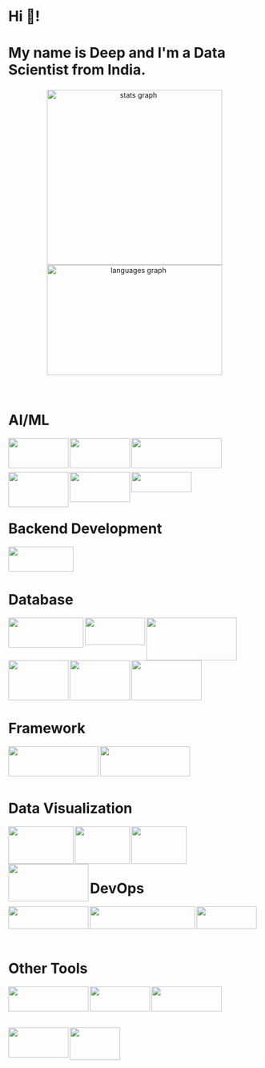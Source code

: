 <h1 align="left">Hi 👋!</h1>
<h1 align="left">My name is Deep and I'm a Data Scientist from India.</h1>


###
<div align="center">
  <img src="https://github-readme-stats.vercel.app/api?username=deepusdadiya&hide_title=false&hide_rank=true&show_icons=false&include_all_commits=false&count_private=false&disable_animations=false&theme=dracula&locale=en&hide_border=false" width="350" alt="stats graph" />
  <img src="https://github-readme-stats.vercel.app/api/top-langs?username=deepusdadiya&locale=en&hide_title=false&layout=compact&card_width=360&langs_count=5&theme=dracula&hide_border=false" height="220" width="350" alt="languages graph" />
</div>
<br><br>

###
<h1 align="left">AI/ML</h1>

<div align="left">
  <img align="left" height="60" width="120" src="https://encrypted-tbn0.gstatic.com/images?q=tbn:ANd9GcTaeXMlr8a_IdEZW_7CnTGJI24OmPIi9-IW5Q&s"  />
  <img align="left" height="60" width="120" src="https://encrypted-tbn0.gstatic.com/images?q=tbn:ANd9GcRSu9xFbA6COOd9Wq-koFEoAFD7wpFgbvdz6Q&s"  />
  <img align="left" height="60" width="180" src="https://www.askpython.com/wp-content/uploads/2021/03/tensorflow_logo-1024x344.png.webp"  />
  <br><br><br><br>
  <img align="left" height="70" width="120" src="https://images.icon-icons.com/2699/PNG/512/pytorch_logo_icon_169823.png"  />
  <img align="left" height="60" width="120" src="https://logos-world.net/wp-content/uploads/2024/08/OpenAI-Logo.png"  />
  <img height="40" width="120" src="https://upload.wikimedia.org/wikipedia/commons/thumb/0/05/Scikit_learn_logo_small.svg/2560px-Scikit_learn_logo_small.svg.png"  />
</div>
<br>


###
<h1 align="left">Backend Development</h1>

<img height="50" width="130" src="https://hackernoon.imgix.net/images/VyvcKdbWHbTaN3QzRCQQS7pXASq1-y42k312q.png"   />


###

<h1 align="left">Database</h1>

<!-- Row 1 -->
<img align="left" height="60" width="150" src="https://encrypted-tbn0.gstatic.com/images?q=tbn:ANd9GcTAGnTL2T8pjRFgzqIxRE19EKDgvzXAgnO7tg&s" />
<img align="left" height="55" width="120" src="https://upload.wikimedia.org/wikipedia/labs/8/8e/Mysql_logo.png" />
<img align="left" height="85" width="180" src="https://encrypted-tbn0.gstatic.com/images?q=tbn:ANd9GcRU9OCPJsgnJ-po35PBUM552fcrPIhm01JFYg&s" />

<br><br><br><br>

<!-- Row 2 (adjusted heights) -->
<img align="left" height="80" width="120" src="https://1000logos.net/wp-content/uploads/2017/04/Oracle-Logo.jpg" />
<img align="left" height="80" width="120" src="https://encrypted-tbn0.gstatic.com/images?q=tbn:ANd9GcS8aNoirf5vZWKhPlo4-f9uWZVFKnZwR1cBgw&s" />
<img height="80" width="140" src="https://1000logos.net/wp-content/uploads/2020/08/Redis-Logo.png" />

###
<h1 align="left">Framework</h1>

<div align="left">
  <img align="left" height="60" width="180" src="https://upload.wikimedia.org/wikiversity/en/thumb/8/8c/FastAPI_logo.png/800px-FastAPI_logo.png"  />
  <img align="left" height="60" width="180" src="https://streamlit.io/images/brand/streamlit-logo-primary-colormark-darktext.png"  />
</div>
<br><br>
<br><br>


###
<h1 align="left">Data Visualization</h1>

<img align="left" height="75" width="130" src="https://seekvectorlogo.com/wp-content/uploads/2022/02/power-bi-vector-logo-2022.png"  />
<img align="left" height="75" width="110" src="https://logos-world.net/wp-content/uploads/2021/10/Tableau-Logo.png"  />
<img align="left" height="75" width="110" src="https://www.pngall.com/wp-content/uploads/15/Excel-Logo-PNG-Cutout.png"  />
<img align="left" height="75" width="160" src="https://seaborn.pydata.org/_images/logo-wide-lightbg.svg"  />
<br><br>
<br><br>


###
<h1 align="left">DevOps</h1>

<img align="left" height="45" width="160" src="https://upload.wikimedia.org/wikipedia/commons/thumb/4/4e/Docker_%28container_engine%29_logo.svg/2560px-Docker_%28container_engine%29_logo.svg.png"  />
<img align="left" height="45" width="210" src="https://upload.wikimedia.org/wikipedia/commons/thumb/6/67/Kubernetes_logo.svg/1200px-Kubernetes_logo.svg.png"  />
<img align="left" height="45" width="120" src="https://encrypted-tbn0.gstatic.com/images?q=tbn:ANd9GcQHJks4IMajtORvOHhdqiYyOm7PNNpDEezLcA&s"  />
<br><br>
<br><br>


###
<h1 align="left">Other Tools</h1>

<img align="left" height="50" width="160" src="https://www.shanebart.com/wp-content/uploads/2019/05/5k4h36j3h4j.png"  />
<img align="left" height="50" width="120" src="https://encrypted-tbn0.gstatic.com/images?q=tbn:ANd9GcSdd25hyNQOMs4Xx1Cv_A_oaT0zagfSWlXMBA&s"  />
<img align="left" height="50" width="140" src="https://upload.wikimedia.org/wikipedia/commons/c/c2/Postman_%28software%29.png"  />

<br><br><br><br>

<img align="left" height="60" width="120" src="https://cdn.ourcodeworld.com/public-media/articles/anaconda-python-6185c003c98a3.png"  />
<img height="65" width="100" src="https://cdn.shortpixel.ai/spai/q_lossy+w_1024+to_webp+ret_img+p_h/algotrading101.com/learn/wp-content/uploads/2021/05/Google-Colab-Guide-1024x683.jpg"  />
<br><br>
<br><br>
